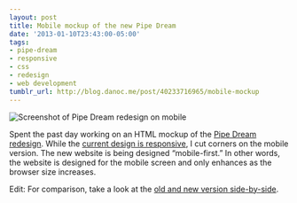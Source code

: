 ```yaml
---
layout: post
title: Mobile mockup of the new Pipe Dream
date: '2013-01-10T23:43:00-05:00'
tags:
- pipe-dream
- responsive
- css
- redesign
- web development
tumblr_url: http://blog.danoc.me/post/40233716965/mobile-mockup
---
```


![Screenshot of Pipe Dream redesign on mobile](/img/posts/pipe-dream-mobile-first.png)

Spent the past day working on an HTML mockup of the [Pipe Dream redesign](http://blog.danoc.me/post/39614524151/pipe-dream-redesign). While the [current design is responsive](http://blog.danoc.me/post/18714910407/from-college-publisher-to-wordpress), I cut corners on the mobile version. The new website is being designed “mobile-first.” In other words, the website is designed for the mobile screen and only enhances as the browser size increases.

Edit: For comparison, take a look at the [old and new version side-by-side](https://www.dropbox.com/s/it4as8mz9kens6l/mobile-comparison.png).
